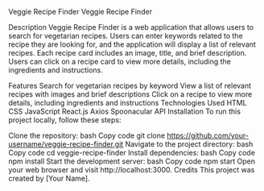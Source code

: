 Veggie Recipe Finder
Veggie Recipe Finder

Description
Veggie Recipe Finder is a web application that allows users to search for vegetarian recipes. Users can enter keywords related to the recipe they are looking for, and the application will display a list of relevant recipes. Each recipe card includes an image, title, and brief description. Users can click on a recipe card to view more details, including the ingredients and instructions.

Features
Search for vegetarian recipes by keyword
View a list of relevant recipes with images and brief descriptions
Click on a recipe to view more details, including ingredients and instructions
Technologies Used
HTML
CSS
JavaScript
React.js
Axios
Spoonacular API
Installation
To run this project locally, follow these steps:

Clone the repository:
bash
Copy code
git clone https://github.com/your-username/veggie-recipe-finder.git
Navigate to the project directory:
bash
Copy code
cd veggie-recipe-finder
Install dependencies:
bash
Copy code
npm install
Start the development server:
bash
Copy code
npm start
Open your web browser and visit http://localhost:3000.
Credits
This project was created by [Your Name].
